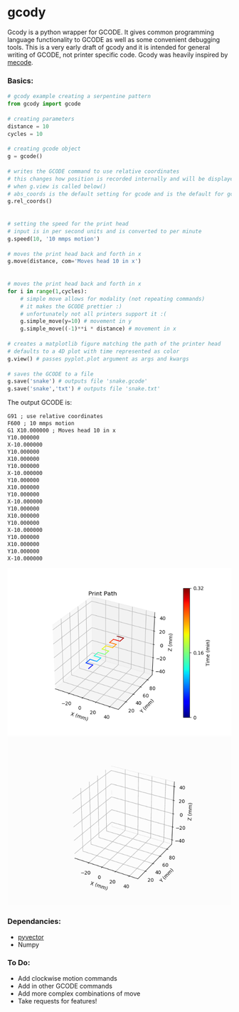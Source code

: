 # gcody

Gcody is a python wrapper for GCODE. It gives common programming language functionality to GCODE as well as some convenient debugging tools. 
This is a very early draft of gcody and it is intended for general writing of GCODE, not printer specific code. 
Gcody was heavily inspired by [mecode](https://github.com/jminardi/mecode).


### Basics:

<python code example>

```python
# gcody example creating a serpentine pattern
from gcody import gcode

# creating parameters
distance = 10
cycles = 10

# creating gcode object
g = gcode()

# writes the GCODE command to use relative coordinates
# this changes how position is recorded internally and will be displayed differently
# when g.view is called below()
# abs_coords is the default setting for gcode and is the default for gcody as well
g.rel_coords()


# setting the speed for the print head
# input is in per second units and is converted to per minute
g.speed(10, '10 mmps motion') 

# moves the print head back and forth in x
g.move(distance, com='Moves head 10 in x')


# moves the print head back and forth in x
for i in range(1,cycles):
    # simple move allows for modality (not repeating commands)
    # it makes the GCODE prettier :)
    # unfortunately not all printers support it :(
    g.simple_move(y=10) # movement in y
    g.simple_move((-1)**i * distance) # movement in x

# creates a matplotlib figure matching the path of the printer head
# defaults to a 4D plot with time represented as color
g.view() # passes pyplot.plot argument as args and kwargs

# saves the GCODE to a file
g.save('snake') # outputs file 'snake.gcode'
g.save('snake','txt') # outputs file 'snake.txt'
```

The output GCODE is:
```GCODE
G91 ; use relative coordinates 
F600 ; 10 mmps motion 
G1 X10.000000 ; Moves head 10 in x 
Y10.000000  
X-10.000000  
Y10.000000  
X10.000000  
Y10.000000  
X-10.000000  
Y10.000000  
X10.000000  
Y10.000000  
X-10.000000  
Y10.000000  
X10.000000  
Y10.000000  
X-10.000000  
Y10.000000  
X10.000000  
Y10.000000  
X-10.000000  
```

<Print head image>

![Printer Path](test_path.png)
![Snake Gif](snake.gif)


### Dependancies:
* [pyvector](https://github.com/rtZamb/pyvector)
* Numpy
	


### To Do:
* Add clockwise motion commands
* Add in other GCODE commands
* Add more complex combinations of move
* Take requests for features!



















